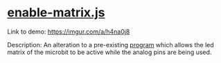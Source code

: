 # [enable-matrix.js](https://github.com/Introduction-to-Computer-Engineering/final-project-assignment-7-week-12-O11WL1D/blob/master/enable-matrix.js)


Link to demo: https://imgur.com/a/h4na0j8


Description: An alteration to a pre-existing [program](https://learn.sparkfun.com/tutorials/microbit-breakout-board-hookup-guide) which allows the led matrix of the microbit to be active while the analog pins are being used. 
